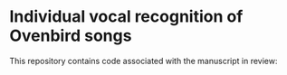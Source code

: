 # Individual vocal recognition of Ovenbird songs

This repository contains code associated with the manuscript in review:
